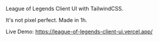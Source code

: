 League of Legends Client UI with TailwindCSS.

It's not pixel perfect. Made in 1h.

Live Demo: https://league-of-legends-client-ui.vercel.app/

